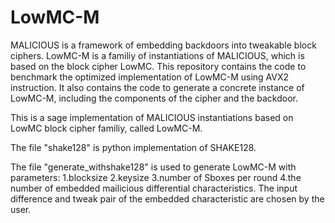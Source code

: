 # LowMC-M

MALICIOUS is a framework of embedding backdoors into tweakable block ciphers. LowMC-M is a familiy of instantiations of MALICIOUS, which is based on the block cipher LowMC. This repository contains the code to benchmark the optimized implementation of LowMC-M using AVX2 instruction. It also contains the code to generate a concrete instance of LowMC-M, including the components of the cipher and the backdoor.

This is a sage implementation of MALICIOUS instantiations based on LowMC block cipher familiy, called LowMC-M. 

The file "shake128" is python implementation of SHAKE128. 

The file "generate_withshake128" is used to generate LowMC-M with parameters: 1.blocksize 2.keysize 3.number of Sboxes per round 4.the number of embedded mailicious differential characteristics. The input difference and tweak pair of the embedded characteristic are chosen  by the user.
